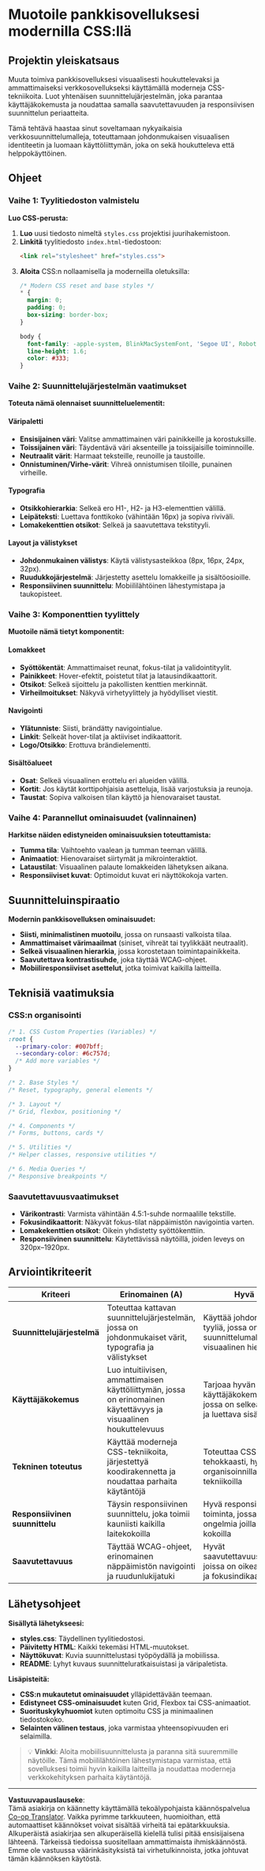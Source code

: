 <!--
CO_OP_TRANSLATOR_METADATA:
{
  "original_hash": "efb01fcafd2ef40c593a6e662fc938a8",
  "translation_date": "2025-10-23T00:37:54+00:00",
  "source_file": "7-bank-project/2-forms/assignment.md",
  "language_code": "fi"
}
-->
# Muotoile pankkisovelluksesi modernilla CSS:llä

## Projektin yleiskatsaus

Muuta toimiva pankkisovelluksesi visuaalisesti houkuttelevaksi ja ammattimaiseksi verkkosovellukseksi käyttämällä moderneja CSS-tekniikoita. Luot yhtenäisen suunnittelujärjestelmän, joka parantaa käyttäjäkokemusta ja noudattaa samalla saavutettavuuden ja responsiivisen suunnittelun periaatteita.

Tämä tehtävä haastaa sinut soveltamaan nykyaikaisia verkkosuunnittelumalleja, toteuttamaan johdonmukaisen visuaalisen identiteetin ja luomaan käyttöliittymän, joka on sekä houkutteleva että helppokäyttöinen.

## Ohjeet

### Vaihe 1: Tyylitiedoston valmistelu

**Luo CSS-perusta:**

1. **Luo** uusi tiedosto nimeltä `styles.css` projektisi juurihakemistoon.
2. **Linkitä** tyylitiedosto `index.html`-tiedostoon:
   ```html
   <link rel="stylesheet" href="styles.css">
   ```
3. **Aloita** CSS:n nollaamisella ja moderneilla oletuksilla:
   ```css
   /* Modern CSS reset and base styles */
   * {
     margin: 0;
     padding: 0;
     box-sizing: border-box;
   }
   
   body {
     font-family: -apple-system, BlinkMacSystemFont, 'Segoe UI', Roboto, sans-serif;
     line-height: 1.6;
     color: #333;
   }
   ```

### Vaihe 2: Suunnittelujärjestelmän vaatimukset

**Toteuta nämä olennaiset suunnitteluelementit:**

#### Väripaletti
- **Ensisijainen väri**: Valitse ammattimainen väri painikkeille ja korostuksille.
- **Toissijainen väri**: Täydentävä väri aksenteille ja toissijaisille toiminnoille.
- **Neutraalit värit**: Harmaat teksteille, reunoille ja taustoille.
- **Onnistuminen/Virhe-värit**: Vihreä onnistumisen tiloille, punainen virheille.

#### Typografia
- **Otsikkohierarkia**: Selkeä ero H1-, H2- ja H3-elementtien välillä.
- **Leipäteksti**: Luettava fonttikoko (vähintään 16px) ja sopiva riviväli.
- **Lomakekenttien otsikot**: Selkeä ja saavutettava tekstityyli.

#### Layout ja välistykset
- **Johdonmukainen välistys**: Käytä välistysasteikkoa (8px, 16px, 24px, 32px).
- **Ruudukkojärjestelmä**: Järjestetty asettelu lomakkeille ja sisältöosioille.
- **Responsiivinen suunnittelu**: Mobiililähtöinen lähestymistapa ja taukopisteet.

### Vaihe 3: Komponenttien tyylittely

**Muotoile nämä tietyt komponentit:**

#### Lomakkeet
- **Syöttökentät**: Ammattimaiset reunat, fokus-tilat ja validointityylit.
- **Painikkeet**: Hover-efektit, poistetut tilat ja latausindikaattorit.
- **Otsikot**: Selkeä sijoittelu ja pakollisten kenttien merkinnät.
- **Virheilmoitukset**: Näkyvä virhetyylittely ja hyödylliset viestit.

#### Navigointi
- **Ylätunniste**: Siisti, brändätty navigointialue.
- **Linkit**: Selkeät hover-tilat ja aktiiviset indikaattorit.
- **Logo/Otsikko**: Erottuva brändielementti.

#### Sisältöalueet
- **Osat**: Selkeä visuaalinen erottelu eri alueiden välillä.
- **Kortit**: Jos käytät korttipohjaisia asetteluja, lisää varjostuksia ja reunoja.
- **Taustat**: Sopiva valkoisen tilan käyttö ja hienovaraiset taustat.

### Vaihe 4: Parannellut ominaisuudet (valinnainen)

**Harkitse näiden edistyneiden ominaisuuksien toteuttamista:**
- **Tumma tila**: Vaihtoehto vaalean ja tumman teeman välillä.
- **Animaatiot**: Hienovaraiset siirtymät ja mikrointeraktiot.
- **Lataustilat**: Visuaalinen palaute lomakkeiden lähetyksen aikana.
- **Responsiiviset kuvat**: Optimoidut kuvat eri näyttökokoja varten.

## Suunnitteluinspiraatio

**Modernin pankkisovelluksen ominaisuudet:**
- **Siisti, minimalistinen muotoilu**, jossa on runsaasti valkoista tilaa.
- **Ammattimaiset värimaailmat** (siniset, vihreät tai tyylikkäät neutraalit).
- **Selkeä visuaalinen hierarkia**, jossa korostetaan toimintapainikkeita.
- **Saavutettava kontrastisuhde**, joka täyttää WCAG-ohjeet.
- **Mobiiliresponsiiviset asettelut**, jotka toimivat kaikilla laitteilla.

## Teknisiä vaatimuksia

### CSS:n organisointi
```css
/* 1. CSS Custom Properties (Variables) */
:root {
  --primary-color: #007bff;
  --secondary-color: #6c757d;
  /* Add more variables */
}

/* 2. Base Styles */
/* Reset, typography, general elements */

/* 3. Layout */
/* Grid, flexbox, positioning */

/* 4. Components */
/* Forms, buttons, cards */

/* 5. Utilities */
/* Helper classes, responsive utilities */

/* 6. Media Queries */
/* Responsive breakpoints */
```

### Saavutettavuusvaatimukset
- **Värikontrasti**: Varmista vähintään 4.5:1-suhde normaalille tekstille.
- **Fokusindikaattorit**: Näkyvät fokus-tilat näppäimistön navigointia varten.
- **Lomakekenttien otsikot**: Oikein yhdistetty syöttökenttiin.
- **Responsiivinen suunnittelu**: Käytettävissä näytöillä, joiden leveys on 320px–1920px.

## Arviointikriteerit

| Kriteeri | Erinomainen (A) | Hyvä (B) | Kehittyvä (C) | Parannettavaa (F) |
|----------|-----------------|----------|---------------|-------------------|
| **Suunnittelujärjestelmä** | Toteuttaa kattavan suunnittelujärjestelmän, jossa on johdonmukaiset värit, typografia ja välistykset | Käyttää johdonmukaista tyyliä, jossa on selkeät suunnittelumallit ja hyvä visuaalinen hierarkia | Perustason tyylittely, jossa on joitakin johdonmukaisuusongelmia tai puuttuvia suunnitteluelementtejä | Vähäinen tyylittely, jossa on epäjohdonmukaisia tai ristiriitaisia suunnitteluratkaisuja |
| **Käyttäjäkokemus** | Luo intuitiivisen, ammattimaisen käyttöliittymän, jossa on erinomainen käytettävyys ja visuaalinen houkuttelevuus | Tarjoaa hyvän käyttäjäkokemuksen, jossa on selkeä navigointi ja luettava sisältö | Perustason käytettävyys, jossa tarvitaan joitakin UX-parannuksia | Huono käytettävyys, vaikea navigoida tai lukea |
| **Tekninen toteutus** | Käyttää moderneja CSS-tekniikoita, järjestettyä koodirakennetta ja noudattaa parhaita käytäntöjä | Toteuttaa CSS:n tehokkaasti, hyvällä organisoinnilla ja sopivilla tekniikoilla | CSS toimii oikein, mutta saattaa puuttua organisointia tai moderneja lähestymistapoja | Huono CSS-toteutus, jossa on teknisiä ongelmia tai yhteensopivuusongelmia |
| **Responsiivinen suunnittelu** | Täysin responsiivinen suunnittelu, joka toimii kauniisti kaikilla laitekokoilla | Hyvä responsiivinen toiminta, jossa on pieniä ongelmia joillakin näytön kokoilla | Perustason responsiivinen toteutus, jossa on joitakin asetteluongelmia | Ei responsiivinen tai merkittäviä ongelmia mobiililaitteilla |
| **Saavutettavuus** | Täyttää WCAG-ohjeet, erinomainen näppäimistön navigointi ja ruudunlukijatuki | Hyvät saavutettavuuskäytännöt, joissa on oikea kontrasti ja fokusindikaattorit | Perustason saavutettavuus, jossa on joitakin puuttuvia elementtejä | Huono saavutettavuus, vaikea käyttää vammaisille käyttäjille |

## Lähetysohjeet

**Sisällytä lähetykseesi:**
- **styles.css**: Täydellinen tyylitiedostosi.
- **Päivitetty HTML**: Kaikki tekemäsi HTML-muutokset.
- **Näyttökuvat**: Kuvia suunnittelustasi työpöydällä ja mobiilissa.
- **README**: Lyhyt kuvaus suunnitteluratkaisuistasi ja väripaletista.

**Lisäpisteitä:**
- **CSS:n mukautetut ominaisuudet** ylläpidettävään teemaan.
- **Edistyneet CSS-ominaisuudet** kuten Grid, Flexbox tai CSS-animaatiot.
- **Suorituskykyhuomiot** kuten optimoitu CSS ja minimaalinen tiedostokoko.
- **Selainten välinen testaus**, joka varmistaa yhteensopivuuden eri selaimilla.

> 💡 **Vinkki**: Aloita mobiilisuunnittelusta ja paranna sitä suuremmille näytöille. Tämä mobiililähtöinen lähestymistapa varmistaa, että sovelluksesi toimii hyvin kaikilla laitteilla ja noudattaa moderneja verkkokehityksen parhaita käytäntöjä.

---

**Vastuuvapauslauseke**:  
Tämä asiakirja on käännetty käyttämällä tekoälypohjaista käännöspalvelua [Co-op Translator](https://github.com/Azure/co-op-translator). Vaikka pyrimme tarkkuuteen, huomioithan, että automaattiset käännökset voivat sisältää virheitä tai epätarkkuuksia. Alkuperäistä asiakirjaa sen alkuperäisellä kielellä tulisi pitää ensisijaisena lähteenä. Tärkeissä tiedoissa suositellaan ammattimaista ihmiskäännöstä. Emme ole vastuussa väärinkäsityksistä tai virhetulkinnoista, jotka johtuvat tämän käännöksen käytöstä.